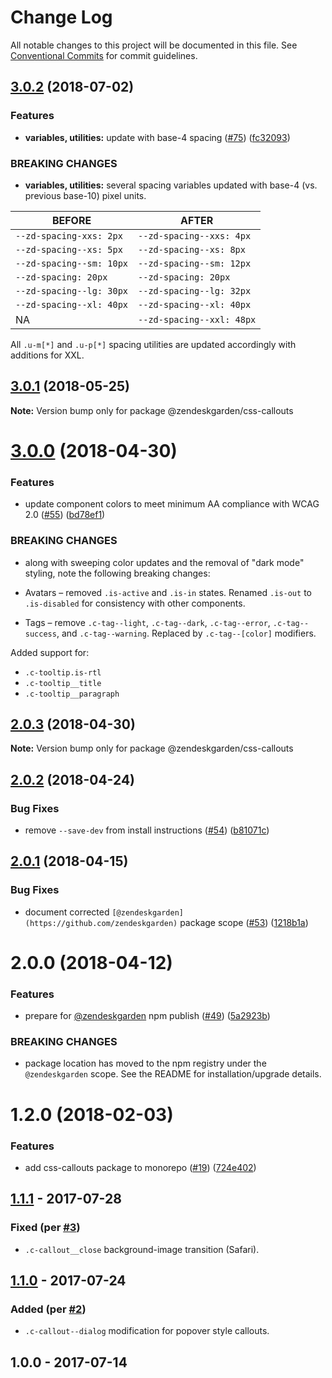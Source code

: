 # Change Log

All notable changes to this project will be documented in this file.
See [Conventional Commits](https://conventionalcommits.org) for commit guidelines.

<a name="3.0.2"></a>
## [3.0.2](https://github.com/zendeskgarden/css-components/compare/@zendeskgarden/css-callouts@3.0.1...@zendeskgarden/css-callouts@3.0.2) (2018-07-02)


### Features

* **variables, utilities:** update with base-4 spacing ([#75](https://github.com/zendeskgarden/css-components/issues/75)) ([fc32093](https://github.com/zendeskgarden/css-components/commit/fc32093))


### BREAKING CHANGES

* **variables, utilities:** several spacing variables updated with base-4 (vs. previous base-10) pixel units.

| BEFORE | AFTER |
| -------- | ------- |
| `--zd-spacing-xxs: 2px` | `--zd-spacing--xxs: 4px` |
| `--zd-spacing--xs: 5px` | `--zd-spacing--xs: 8px` |
| `--zd-spacing--sm: 10px` | `--zd-spacing--sm: 12px` |
| `--zd-spacing: 20px` | `--zd-spacing: 20px` |
| `--zd-spacing--lg: 30px` | `--zd-spacing--lg: 32px` |
| `--zd-spacing--xl: 40px` | `--zd-spacing--xl: 40px` |
| NA | `--zd-spacing--xxl: 48px` |

All `.u-m[*]` and `.u-p[*]` spacing utilities are updated accordingly with additions for XXL.




<a name="3.0.1"></a>
## [3.0.1](https://github.com/zendeskgarden/css-components/compare/@zendeskgarden/css-callouts@3.0.0...@zendeskgarden/css-callouts@3.0.1) (2018-05-25)




**Note:** Version bump only for package @zendeskgarden/css-callouts

<a name="3.0.0"></a>
# [3.0.0](https://github.com/zendeskgarden/css-components/compare/@zendeskgarden/css-callouts@2.0.3...@zendeskgarden/css-callouts@3.0.0) (2018-04-30)


### Features

* update component colors to meet minimum AA compliance with WCAG 2.0 ([#55](https://github.com/zendeskgarden/css-components/issues/55)) ([bd78ef1](https://github.com/zendeskgarden/css-components/commit/bd78ef1))


### BREAKING CHANGES

* along with sweeping color updates and the removal of "dark mode" styling, note the following breaking changes:

* Avatars – removed `.is-active` and `.is-in` states. Renamed `.is-out` to `.is-disabled` for consistency with other components.
* Tags – remove `.c-tag--light`, `.c-tag--dark`, `.c-tag--error`, `.c-tag--success`, and `.c-tag--warning`. Replaced by `.c-tag--[color]` modifiers.

Added support for:

* `.c-tooltip.is-rtl`
* `.c-tooltip__title`
* `.c-tooltip__paragraph`




<a name="2.0.3"></a>
## [2.0.3](https://github.com/zendeskgarden/css-components/compare/@zendeskgarden/css-callouts@2.0.2...@zendeskgarden/css-callouts@2.0.3) (2018-04-30)




**Note:** Version bump only for package @zendeskgarden/css-callouts

<a name="2.0.2"></a>
## [2.0.2](https://github.com/zendeskgarden/css-components/compare/@zendeskgarden/css-callouts@2.0.1...@zendeskgarden/css-callouts@2.0.2) (2018-04-24)


### Bug Fixes

* remove `--save-dev` from install instructions ([#54](https://github.com/zendeskgarden/css-components/issues/54)) ([b81071c](https://github.com/zendeskgarden/css-components/commit/b81071c))




<a name="2.0.1"></a>
## [2.0.1](https://github.com/zendeskgarden/css-components/compare/@zendeskgarden/css-callouts@2.0.0...@zendeskgarden/css-callouts@2.0.1) (2018-04-15)


### Bug Fixes

* document corrected `[@zendeskgarden](https://github.com/zendeskgarden)` package scope ([#53](https://github.com/zendeskgarden/css-components/issues/53)) ([1218b1a](https://github.com/zendeskgarden/css-components/commit/1218b1a))




<a name="2.0.0"></a>
# 2.0.0 (2018-04-12)


### Features

* prepare for [@zendeskgarden](https://github.com/zendeskgarden) npm publish ([#49](https://github.com/zendeskgarden/css-components/issues/49)) ([5a2923b](https://github.com/zendeskgarden/css-components/commit/5a2923b))


### BREAKING CHANGES

* package location has moved to the npm registry under the `@zendeskgarden` scope. See the README for installation/upgrade details.




<a name="1.2.0"></a>
# 1.2.0 (2018-02-03)


### Features

* add css-callouts package to monorepo ([#19](https://github.com/zendeskgarden/css-components/issues/19)) ([724e402](https://github.com/zendeskgarden/css-components/commit/724e402))




## [1.1.1] - 2017-07-28
### Fixed (per [#3](https://github.com/zendeskgarden/css-callouts/pull/3))
- `.c-callout__close` background-image transition (Safari).

## [1.1.0] - 2017-07-24
### Added (per [#2](https://github.com/zendeskgarden/css-callouts/pull/2))
- `.c-callout--dialog` modification for popover style callouts.

## 1.0.0 - 2017-07-14

[1.1.1]: https://github.com/zendeskgarden/css-callouts/compare/v1.1.0...v1.1.1
[1.1.0]: https://github.com/zendeskgarden/css-callouts/compare/v1.0.0...v1.1.0
